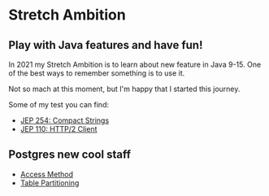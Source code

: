 # Stretch Ambition
## Play with Java features and have fun!

In 2021 my Stretch Ambition is to learn about new feature in Java 9-15. 
One of the best ways to remember something is to use it. 

Not so mach at this moment, but I'm happy that I started this journey.

Some of my test you can find:

- [JEP 254: Compact Strings](Java-9-JEP254-Compact_Strings)
- [JEP 110: HTTP/2 Client](Java-9-JEP110-HTTP2_Client)

## Postgres new cool staff

- [Access Method](PostgreSQL-10-ACCESS_METHOD)
- [Table Partitioning](PostgreSQL-10-Table_Partitioning)
